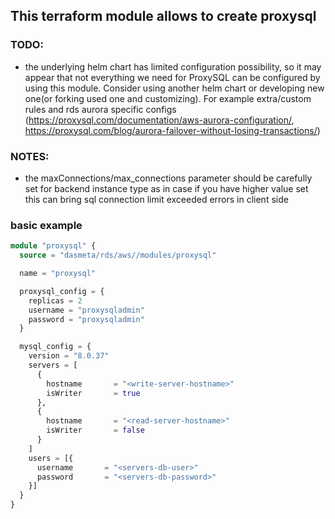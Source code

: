 ## This terraform module allows to create proxysql 

### TODO:
-  the underlying helm chart has limited configuration possibility, so it may appear that not everything we need for ProxySQL can be configured by using this module. Consider using another helm chart or developing new one(or forking used one and customizing). For example extra/custom rules and rds aurora specific configs (https://proxysql.com/documentation/aws-aurora-configuration/, https://proxysql.com/blog/aurora-failover-without-losing-transactions/)


### NOTES:
- the maxConnections/max_connections parameter should be carefully set for backend instance type as in case if you have higher value set this can bring sql connection limit exceeded errors in client side

### basic example

```terraform
module "proxysql" {
  source = "dasmeta/rds/aws//modules/proxysql"

  name = "proxysql"

  proxysql_config = {
    replicas = 2
    username = "proxysqladmin"
    password = "proxysqladmin"
  }

  mysql_config = {
    version = "8.0.37"
    servers = [
      {
        hostname       = "<write-server-hostname>"
        isWriter       = true
      },
      {
        hostname       = "<read-server-hostname>"
        isWriter       = false
      }
    ]
    users = [{
      username       = "<servers-db-user>"
      password       = "<servers-db-password>"
    }]
  }
}
```

